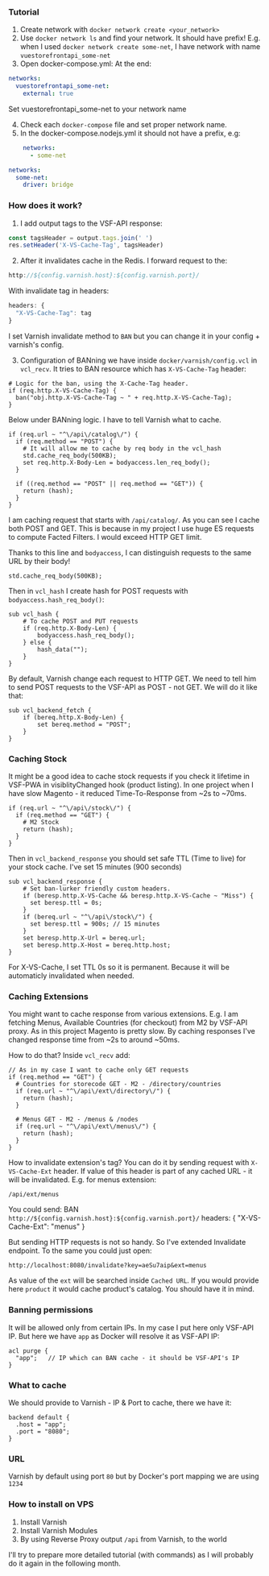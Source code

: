 ### Tutorial
1. Create network with `docker network create <your_network>`
2. Use `docker network ls` and find your network. It should have prefix!
E.g. when I used `docker network create some-net`, I have network with name `vuestorefrontapi_some-net`
3. Open docker-compose.yml:
At the end:
```yaml
networks:
  vuestorefrontapi_some-net:
    external: true
```
Set vuestorefrontapi_some-net to your network name

4. Check each `docker-compose` file and set proper network name.
5. In the docker-compose.nodejs.yml it should not have a prefix, e.g:
```yaml
    networks:
      - some-net

networks:
  some-net:
    driver: bridge
```

### How does it work?
1. I add output tags to the VSF-API response:
```js
const tagsHeader = output.tags.join(' ')
res.setHeader('X-VS-Cache-Tag', tagsHeader)
```

2. After it invalidates cache in the Redis. I forward request to the:
```js
http://${config.varnish.host}:${config.varnish.port}/
```
With invalidate tag in headers:
```js
headers: {
  "X-VS-Cache-Tag": tag
}
```

I set Varnish invalidate method to `BAN` but you can change it in your config + varnish's config.

3. Configuration of BANning we have inside `docker/varnish/config.vcl` in `vcl_recv`. 
It tries to BAN resource which has `X-VS-Cache-Tag` header:
```vcl
# Logic for the ban, using the X-Cache-Tag header.
if (req.http.X-VS-Cache-Tag) {
  ban("obj.http.X-VS-Cache-Tag ~ " + req.http.X-VS-Cache-Tag);
}
```

Below under BANning logic. I have to tell Varnish what to cache.
```vcl
if (req.url ~ "^\/api\/catalog\/") {
  if (req.method == "POST") {
    # It will allow me to cache by req body in the vcl_hash
    std.cache_req_body(500KB);
    set req.http.X-Body-Len = bodyaccess.len_req_body();
  }
 
  if ((req.method == "POST" || req.method == "GET")) {
    return (hash);
  }
}
```

I am caching request that starts with `/api/catalog/`. As you can see I cache both POST and GET.
This is because in my project I use huge ES requests to compute Facted Filters. I would exceed HTTP GET limit.

Thanks to this line and `bodyaccess`, I can distinguish requests to the same URL by their body!
```vcl
std.cache_req_body(500KB);
```

Then in `vcl_hash` I create hash for POST requests with `bodyaccess.hash_req_body()`:
```vcl
sub vcl_hash {
    # To cache POST and PUT requests
    if (req.http.X-Body-Len) {
        bodyaccess.hash_req_body();
    } else {
        hash_data("");
    }
}
```

By default, Varnish change each request to HTTP GET. We need to tell him to send POST requests to the VSF-API as POST - not GET.
We will do it like that:
```vcl
sub vcl_backend_fetch {
    if (bereq.http.X-Body-Len) {
        set bereq.method = "POST";
    }
}
```


### Caching Stock
It might be a good idea to cache stock requests if you check it lifetime in VSF-PWA in visiblityChanged hook (product listing).
In one project when I have slow Magento - it reduced Time-To-Response from ~2s to ~70ms.

```vcl
if (req.url ~ "^\/api\/stock\/") {
  if (req.method == "GET") {
    # M2 Stock
    return (hash);
  }
}
```

Then in `vcl_backend_response` you should set safe TTL (Time to live) for your stock cache. I've set 15 minutes (900 seconds)
```vcl
sub vcl_backend_response {
    # Set ban-lurker friendly custom headers.
    if (beresp.http.X-VS-Cache && beresp.http.X-VS-Cache ~ "Miss") {
      set beresp.ttl = 0s;
    }
    if (bereq.url ~ "^\/api\/stock\/") {
      set beresp.ttl = 900s; // 15 minutes
    }
    set beresp.http.X-Url = bereq.url;
    set beresp.http.X-Host = bereq.http.host;
}
```

For X-VS-Cache, I set TTL 0s so it is permanent. Because it will be automaticly invalidated when needed.

### Caching Extensions
You might want to cache response from various extensions.
E.g. I am fetching Menus, Available Countries (for checkout) from M2 by VSF-API proxy.
As in this project Magento is pretty slow. By caching responses I've changed response time from ~2s
to around ~50ms.

How to do that?
Inside `vcl_recv` add:
```vcl
// As in my case I want to cache only GET requests 
if (req.method == "GET") {
  # Countries for storecode GET - M2 - /directory/countries
  if (req.url ~ "^\/api\/ext\/directory\/") {
    return (hash);
  }
 
  # Menus GET - M2 - /menus & /nodes
  if (req.url ~ "^\/api\/ext\/menus\/") {
    return (hash);
  }
}
```

How to invalidate extension's tag?
You can do it by sending request with `X-VS-Cache-Ext` header.
If value of this header is part of any cached URL - it will be invalidated.
E.g. for menus extension:
```
/api/ext/menus
```
You could send:
BAN `http://${config.varnish.host}:${config.varnish.port}/`
headers: {
  "X-VS-Cache-Ext": "menus"
}

But sending HTTP requests is not so handy. So I've extended Invalidate endpoint. To the same you could just open:
```
http://localhost:8080/invalidate?key=aeSu7aip&ext=menus
```

As value of the `ext` will be searched inside `Cached URL`.
If you would provide here `product` it would cache product's catalog. You should have it in mind.

### Banning permissions
It will be allowed only from certain IPs. In my case I put here only VSF-API IP. But here we have `app` as Docker will resolve it as VSF-API IP:
```vcl
acl purge {
  "app";   // IP which can BAN cache - it should be VSF-API's IP
}
```

### What to cache
We should provide to Varnish - IP & Port to cache, there we have it:
```vcl
backend default {
  .host = "app";
  .port = "8080";
}
```

### URL
Varnish by default using port `80` but by Docker's port mapping we are using `1234`

### How to install on VPS
1. Install Varnish
2. Install Varnish Modules
3. By using Reverse Proxy output `/api` from Varnish, to the world

I'll try to prepare more detailed tutorial (with commands) as I will probably do it again in the following month.
